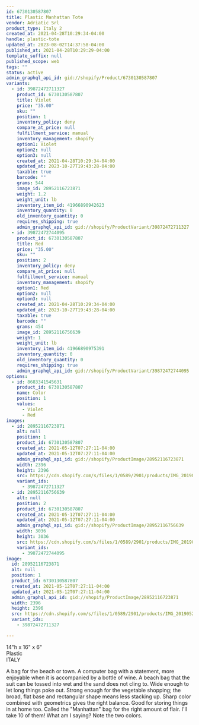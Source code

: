 ```yaml
---
id: 6730130587807
title: Plastic Manhattan Tote
vendor: Adriatic Srl
product_type: Italy 2
created_at: 2021-04-28T10:29:34-04:00
handle: plastic-tote
updated_at: 2023-08-02T14:37:58-04:00
published_at: 2021-04-28T10:29:29-04:00
template_suffix: null
published_scope: web
tags: ""
status: active
admin_graphql_api_id: gid://shopify/Product/6730130587807
variants:
  - id: 39872472711327
    product_id: 6730130587807
    title: Violet
    price: "35.00"
    sku: ""
    position: 1
    inventory_policy: deny
    compare_at_price: null
    fulfillment_service: manual
    inventory_management: shopify
    option1: Violet
    option2: null
    option3: null
    created_at: 2021-04-28T10:29:34-04:00
    updated_at: 2023-10-27T19:43:28-04:00
    taxable: true
    barcode: ""
    grams: 544
    image_id: 28952116723871
    weight: 1.2
    weight_unit: lb
    inventory_item_id: 41966890942623
    inventory_quantity: 0
    old_inventory_quantity: 0
    requires_shipping: true
    admin_graphql_api_id: gid://shopify/ProductVariant/39872472711327
  - id: 39872472744095
    product_id: 6730130587807
    title: Red
    price: "35.00"
    sku: ""
    position: 2
    inventory_policy: deny
    compare_at_price: null
    fulfillment_service: manual
    inventory_management: shopify
    option1: Red
    option2: null
    option3: null
    created_at: 2021-04-28T10:29:34-04:00
    updated_at: 2023-10-27T19:43:28-04:00
    taxable: true
    barcode: ""
    grams: 454
    image_id: 28952116756639
    weight: 1
    weight_unit: lb
    inventory_item_id: 41966890975391
    inventory_quantity: 0
    old_inventory_quantity: 0
    requires_shipping: true
    admin_graphql_api_id: gid://shopify/ProductVariant/39872472744095
options:
  - id: 8683341545631
    product_id: 6730130587807
    name: Color
    position: 1
    values:
      - Violet
      - Red
images:
  - id: 28952116723871
    alt: null
    position: 1
    product_id: 6730130587807
    created_at: 2021-05-12T07:27:11-04:00
    updated_at: 2021-05-12T07:27:11-04:00
    admin_graphql_api_id: gid://shopify/ProductImage/28952116723871
    width: 2396
    height: 2396
    src: https://cdn.shopify.com/s/files/1/0589/2901/products/IMG_20190529_182237_295ee784-4d3a-4e7a-a378-37326d1cd3ad.jpg?v=1620818831
    variant_ids:
      - 39872472711327
  - id: 28952116756639
    alt: null
    position: 2
    product_id: 6730130587807
    created_at: 2021-05-12T07:27:11-04:00
    updated_at: 2021-05-12T07:27:11-04:00
    admin_graphql_api_id: gid://shopify/ProductImage/28952116756639
    width: 3036
    height: 3036
    src: https://cdn.shopify.com/s/files/1/0589/2901/products/IMG_20190612_192549_aa38bbf4-ed3f-44d5-9c79-899453d2990b.jpg?v=1620818831
    variant_ids:
      - 39872472744095
image:
  id: 28952116723871
  alt: null
  position: 1
  product_id: 6730130587807
  created_at: 2021-05-12T07:27:11-04:00
  updated_at: 2021-05-12T07:27:11-04:00
  admin_graphql_api_id: gid://shopify/ProductImage/28952116723871
  width: 2396
  height: 2396
  src: https://cdn.shopify.com/s/files/1/0589/2901/products/IMG_20190529_182237_295ee784-4d3a-4e7a-a378-37326d1cd3ad.jpg?v=1620818831
  variant_ids:
    - 39872472711327

---
```


14"h x 16" x 6"  
Plastic  
ITALY

A bag for the beach or town. A computer bag with a statement, more enjoyable when it is accompanied by a bottle of wine. A beach bag that the suit can be tossed into wet and the sand does not cling to. Wide enough to let long things poke out. Strong enough for the vegetable shopping; the broad, flat base and rectangular shape means less stacking up. Sharp color combined with geometrics gives the right balance. Good for storing things in at home too. Called the "Manhattan" bag for the right amount of flair. I'll take 10 of them! What am I saying? Note the two colors.